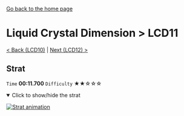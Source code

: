 [Go back to the home page](https://github.com/Doublevil/scbspeedrun)

# Liquid Crystal Dimension > LCD11

[< Back (LCD10)](https://github.com/Doublevil/scbspeedrun/blob/main/levels/LCD/LCD10.md) | [Next (LCD12) >](https://github.com/Doublevil/scbspeedrun/blob/main/levels/LCD/LCD12.md)

## Strat

`Time` **00:11.700** `Difficulty` ★★☆☆☆
<details open>
  <summary>Click to show/hide the strat</summary>

  [![Strat animation](https://github.com/Doublevil/scbspeedrun/blob/main/media/levels/LCD/LCD11_Strat.webp)](https://github.com/Doublevil/scbspeedrun/blob/main/media/levels/LCD/LCD11_Strat.mp4)
</details>

